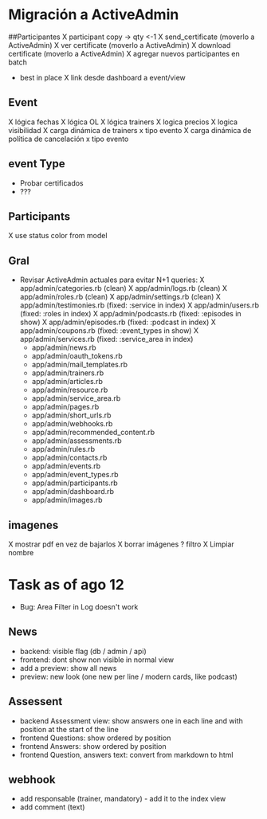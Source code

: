 # Migración a ActiveAdmin

##Participantes
X participant copy -> qty <-1
X send_certificate (moverlo a ActiveAdmin)
X ver certificate  (moverlo a ActiveAdmin)
X download certificate  (moverlo a ActiveAdmin)
X agregar nuevos participantes en batch
- best in place
X link desde dashboard a event/view

## Event
X lógica fechas
X lógica OL
X lógica trainers
X logica precios
X logica visibilidad
X carga dinámica de trainers x tipo evento
X carga dinámica de política de cancelación x tipo evento

## event Type
- Probar certificados
- ???

## Participants
X use status color from model

## Gral
- Revisar ActiveAdmin actuales para evitar N+1 queries:
  X app/admin/categories.rb (clean)
  X app/admin/logs.rb (clean)
  X app/admin/roles.rb (clean)
  X app/admin/settings.rb (clean)
  X app/admin/testimonies.rb (fixed: :service in index)
  X app/admin/users.rb (fixed: :roles in index)
  X app/admin/podcasts.rb (fixed: :episodes in show)
  X app/admin/episodes.rb (fixed: :podcast in index)
  X app/admin/coupons.rb (fixed: :event_types in show)
  X app/admin/services.rb (fixed: :service_area in index)
  - app/admin/news.rb
  - app/admin/oauth_tokens.rb
  - app/admin/mail_templates.rb
  - app/admin/trainers.rb
  - app/admin/articles.rb
  - app/admin/resource.rb
  - app/admin/service_area.rb
  - app/admin/pages.rb
  - app/admin/short_urls.rb
  - app/admin/webhooks.rb
  - app/admin/recommended_content.rb
  - app/admin/assessments.rb
  - app/admin/rules.rb
  - app/admin/contacts.rb
  - app/admin/events.rb
  - app/admin/event_types.rb
  - app/admin/participants.rb
  - app/admin/dashboard.rb
  - app/admin/images.rb

## imagenes
X mostrar pdf en vez de bajarlos
X borrar imágenes
? filtro
X Limpiar nombre

# Task as of ago 12
- Bug: Area Filter in Log doesn't work

## News
- backend: visible flag (db / admin / api)
- frontend: dont show non visible in normal view
- add a preview: show all news
- preview: new look (one new per line / modern cards, like podcast)

## Assessent
- backend Assessment view: show answers one in each line and with position at the start of the line
- frontend Questions: show ordered by position
- frontend Answers: show ordered by position
- frontend Question, answers text: convert from markdown to html

## webhook
- add responsable (trainer, mandatory) - add it to the index view
- add comment (text)
